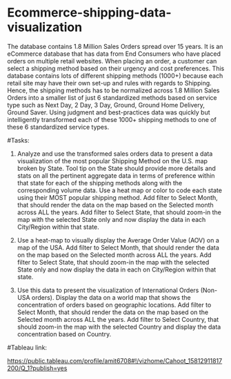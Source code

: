 # Ecommerce-shipping-data-visualization

The database contains 1.8 Million Sales Orders spread over 15 years. It is an eCommerce database that has data from End Consumers who have placed orders on multiple retail websites. When placing an order, a customer can select a shipping method based on their urgency and cost preferences. This database contains lots of different shipping methods (1000+) because each retail site may have their own set-up and rules with regards to Shipping. Hence, the shipping methods has to be normalized across 1.8 Million Sales Orders into a smaller list of just 6 standardized methods based on service type such as Next Day, 2 Day, 3 Day, Ground, Ground Home Delivery, Ground Saver. Using judgment and best-practices data was quickly but intelligently transformed each of these 1000+ shipping methods to one of these 6 standardized service types.

 
#Tasks:

1. Analyze and use the transformed sales orders data to present a data visualization of the most popular Shipping Method on the U.S. map broken by State. Tool tip on the State should provide more details and stats on all the pertinent aggregate data in terms of preference within that state for each of the shipping methods along with the corresponding volume data. Use a heat map or color to code each state using their MOST popular shipping method. 
Add filter to Select Month, that should render the data on the map based on the Selected month across ALL the years.
Add filter to Select State, that should zoom-in the map with the selected State only and now display the data in each City/Region within that state.


2. Use a heat-map to visually display the Average Order Value (AOV) on a map of the USA.
Add filter to Select Month, that should render the data on the map based on the Selected month across ALL the years.
Add filter to Select State, that should zoom-in the map with the selected State only and now display the data in each on City/Region within that state.

 

3. Use this data to present the visualization of International Orders (Non-USA orders). Display the data on a world map that shows the concentration of orders based on geographic locations.
Add filter to Select Month, that should render the data on the map based on the Selected month across ALL the years.
Add filter to Select Country, that should zoom-in the map with the selected Country and display the data concentration based on Country.

#Tableau link:

https://public.tableau.com/profile/amit6708#!/vizhome/Cahoot_15812911817200/Q_1?publish=yes
